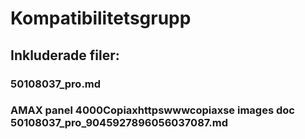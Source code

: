# Kompatibilitetsgrupp

## Inkluderade filer:


### 50108037_pro.md

### AMAX panel 4000Copiaxhttpswwwcopiaxse  images  doc  50108037_pro_9045927896056037087.md